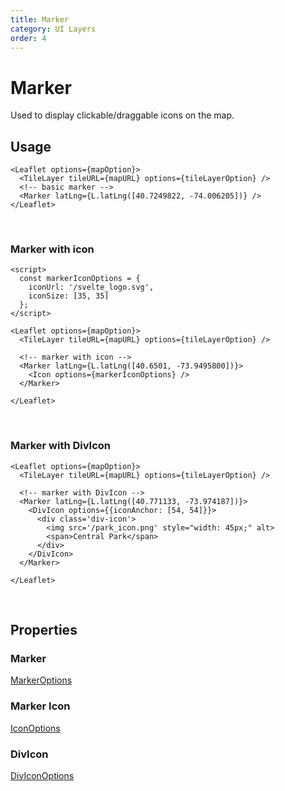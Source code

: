 ```yaml
---
title: Marker
category: UI Layers
order: 4
---
```

<script>
  import MarkerExample from '/src/common/sample/marker/MarkerExample.svelte';
  import MarkerIconExample from '/src/common/sample/marker/MarkerIcon.svelte';
  import MarkerDivIconExample from '/src/common/sample/marker/MarkerDivIcon.svelte';
</script>

# Marker
Used to display clickable/draggable icons on the map.

## Usage

<div class='example'>

  ```svelte
  <Leaflet options={mapOption}>
    <TileLayer tileURL={mapURL} options={tileLayerOption} />
    <!-- basic marker -->
    <Marker latLng={L.latLng([40.7249822, -74.006205])} />
  </Leaflet>
  ```
  <MarkerExample />
</div>
<br>

### Marker with icon

<div class='example'>

  ```svelte
  <script>
    const markerIconOptions = {
      iconUrl: '/svelte_logo.svg',
      iconSize: [35, 35]
    };
  </script>

  <Leaflet options={mapOption}>
    <TileLayer tileURL={mapURL} options={tileLayerOption} />

    <!-- marker with icon -->
    <Marker latLng={L.latLng([40.6501, -73.9495800])}>
      <Icon options={markerIconOptions} />
    </Marker>

  </Leaflet>
  ```
  <MarkerIconExample />
</div>

<br>

### Marker with DivIcon

<div class='example'>

  ```svelte
  <Leaflet options={mapOption}>
    <TileLayer tileURL={mapURL} options={tileLayerOption} />

    <!-- marker with DivIcon -->
    <Marker latLng={L.latLng([40.771133, -73.974187])}>
      <DivIcon options={{iconAnchor: [54, 54]}}>
        <div class='div-icon'>
          <img src='/park_icon.png' style="width: 45px;" alt>
          <span>Central Park</span>
        </div>
      </DivIcon>
    </Marker>

  </Leaflet>
  ```

  <MarkerDivIconExample />

</div>
<br>

## Properties

### Marker

<a href='https://leafletjs.com/reference.html#marker' target="_blank">
  MarkerOptions
</a>

### Marker Icon

<a href='https://leafletjs.com/reference.html#icon' target="_blank">
  IconOptions
</a>

### DivIcon

<a href='https://leafletjs.com/reference.html#divicon' target="_blank">
  DivIconOptions
</a>
